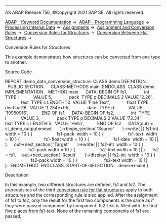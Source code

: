   

* * *

AS ABAP Release 756, ©Copyright 2021 SAP SE. All rights reserved.

[ABAP - Keyword Documentation](https://help.sap.com/doc/abapdocu_756_index_htm/7.56/en-US/abenabap.htm) →  [ABAP - Programming Language](https://help.sap.com/doc/abapdocu_756_index_htm/7.56/en-US/abenabap_reference.htm) →  [Processing Internal Data](https://help.sap.com/doc/abapdocu_756_index_htm/7.56/en-US/abenabap_data_working.htm) →  [Assignments](https://help.sap.com/doc/abapdocu_756_index_htm/7.56/en-US/abenvalue_assignments.htm) →  [Assignment and Conversion Rules](https://help.sap.com/doc/abapdocu_756_index_htm/7.56/en-US/abenconversion_rules.htm) →  [Conversion Rules for Structures](https://help.sap.com/doc/abapdocu_756_index_htm/7.56/en-US/abenconversion_struc.htm) →  [Conversion Between Flat Structures](https://help.sap.com/doc/abapdocu_756_index_htm/7.56/en-US/abenconversion_flat_flat.htm) → 

Conversion Rules for Structures

This example demonstrates how structures can be converted from one type to another.

Source Code

REPORT demo\_data\_conversion\_structure.
CLASS demo DEFINITION.
  PUBLIC SECTION.
    CLASS-METHODS main.
ENDCLASS.
CLASS demo IMPLEMENTATION.
  METHOD main.
    DATA: BEGIN OF fs1,
             int   TYPE i            VALUE 5,
             pack  TYPE p DECIMALS 2 VALUE '2.26',
             text  TYPE c LENGTH 10  VALUE 'Fine Text',
             float TYPE decfloat16   VALUE '1.234e+05',
             date  TYPE d            VALUE '19950916',
          END OF fs1.
    DATA: BEGIN OF fs2,
             int  TYPE i            VALUE 3,
             pack TYPE p DECIMALS 2 VALUE '72.34',
             text TYPE c LENGTH 5   VALUE 'Hello',
          END OF fs2.
    DATA(out) = cl\_demo\_output=>new(
      )->begin\_section( 'Source'
      )->write( |{ fs1-int   width = 10 } {
                   fs1-pack  width = 10 } {
                   fs1-text  width = 10 } {
                   fs1-float width = 10 } {
                   fs1-date  width = 10 }| ).
    out->next\_section( 'Target'
      )->write( |{ fs2-int  width = 10 } {
                   fs2-pack width = 10 } {
                   fs2-text width = 10 }| ).
    fs2 = fs1.
    out->next\_section( 'Result'
      )->display( |{ fs2-int  width = 10 } {
                     fs2-pack width = 10 } {
                     fs2-text width = 10 }| ).  ENDMETHOD.
ENDCLASS.
START-OF-SELECTION.
  demo=>main( ).

Description

In this example, two different structures are defined, fs1 and fs2. The prerequisites of the third [conversion rule for flat structures](https://help.sap.com/doc/abapdocu_756_index_htm/7.56/en-US/abenconversion_flat_flat.htm) apply to both structures and the corresponding rule is also applied. After the assignment of fs1 to fs2, only the result for the first two components is the same as if they were passed component by component. fs2-text is filled with the first five places from fs1-text. None of the remaining components of fs1 are passed.